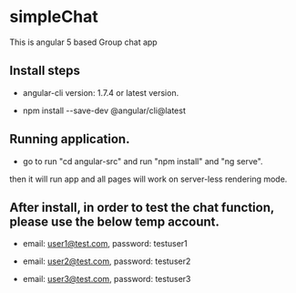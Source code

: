# simpleChat
This is angular 5 based  Group chat app


[Demo]: https://chat-525a9.firebaseapp.com

## Install steps

- angular-cli version: 1.7.4 or latest version.

- npm install --save-dev @angular/cli@latest

## Running application.

- go to  run  "cd angular-src" and run "npm install" and "ng serve".


then it will run app and all pages will work on server-less rendering mode.

## After install, in order to test the chat function, please use the below temp account.

- email: user1@test.com, password: testuser1

- email: user2@test.com, password: testuser2

- email: user3@test.com, password: testuser3

